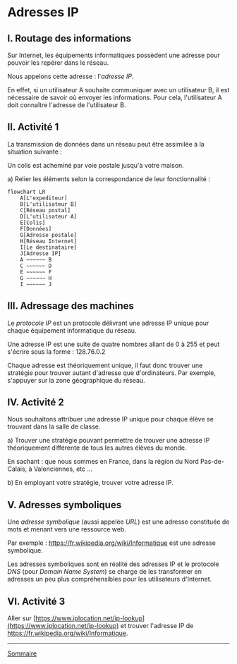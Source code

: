 # Adresses IP

## I. Routage des informations

Sur Internet, les équipements informatiques possèdent une adresse pour pouvoir les repérer dans le réseau.

Nous appelons cette adresse : l'*adresse IP*.

En effet, si un utilisateur A souhaite communiquer avec un utilisateur B, il est nécessaire de savoir où envoyer les informations. Pour cela, l'utilisateur A doit connaître l'adresse de l'utilisateur B.

## II. Activité 1

La transmission de données dans un réseau peut être assimilée à la situation suivante :

Un colis est acheminé par voie postale jusqu'à votre maison.

a) Relier les éléments selon la correspondance de leur fonctionnalité :

```mermaid
flowchart LR
    A[L'expediteur]
    B[L'utilisateur B]
    C[Réseau postal]
    D[L'utilisateur A]
    E[Colis]
    F[Données]
    G[Adresse postale]
    H[Réseau Internet]
    I[Le destinataire]
    J[Adresse IP]
    A ~~~~~~ B 
    C ~~~~~~ D
    E ~~~~~~ F
    G ~~~~~~ H
    I ~~~~~~ J
```

## III. Adressage des machines

Le *protocole IP* est un protocole délivrant une adresse IP unique pour chaque équipement informatique du réseau.

Une adresse IP est une suite de quatre nombres allant de $0$ à $255$ et peut s'écrire sous la forme : $128.76.0.2$

Chaque adresse est théoriquement unique, il faut donc trouver une stratégie pour trouver autant d'adresse que d'ordinateurs. Par exemple, s'appuyer sur la zone géographique du réseau.

## IV. Activité 2

Nous souhaitons attribuer une adresse IP unique pour chaque élève se trouvant dans la salle de classe.

a) Trouver une stratégie pouvant permettre de trouver une adresse IP théoriquement différente de tous les autres élèves du monde. 

En sachant : que nous sommes en France, dans la région du Nord Pas-de-Calais, à Valenciennes, etc ...

b) En employant votre stratégie, trouver votre adresse IP.

## V. Adresses symboliques

Une *adresse symbolique* (aussi appelée *URL*) est une adresse constituée de mots et menant vers une ressource web. 

Par exemple : https://fr.wikipedia.org/wiki/Informatique est une adresse symbolique.

Les adresses symboliques sont en réalité des adresses IP et le protocole *DNS* (pour *Domain Name System*) se charge de les transformer en adresses un peu plus compréhensibles pour les utilisateurs d'Internet.

## VI. Activité 3

Aller sur [https://www.iplocation.net/ip-lookup](https://www.iplocation.net/ip-lookup) et trouver l'adresse IP de https://fr.wikipedia.org/wiki/Informatique.

___________________

[Sommaire](./../README.md)



